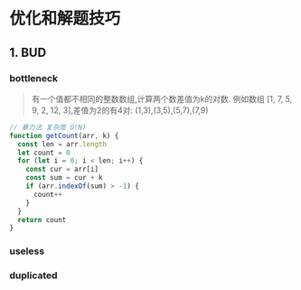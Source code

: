 # 优化和解题技巧
## 1. BUD
### bottleneck
> 有一个值都不相同的整数数组,计算两个数差值为k的对数. 例如数组 [1, 7, 5, 9, 2, 12, 3],差值为2的有4对: (1,3),(3,5),(5,7),(7,9)

```js
// 暴力法 复杂度 O(N)
function getCount(arr, k) {
  const len = arr.length
  let count = 0
  for (let i = 0; i < len; i++) {
    const cur = arr[i]
    const sum = cur + k
    if (arr.indexOf(sum) > -1) {
      count++
    }
  }
  return count
}

```
### useless
### duplicated